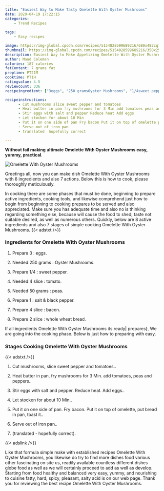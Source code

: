 ```yaml
---
title: "Easiest Way to Make Tasty Omelette With Oyster Mushrooms"
date: 2020-04-19 17:22:15
categories:
    - Trend Recipes
    
tags:
    - Easy recipes

image: https://img-global.cpcdn.com/recipes/5154828599689216/680x482cq70/omelette-with-oyster-mushrooms-recipe-main-photo.jpg
thumbnail: https://img-global.cpcdn.com/recipes/5154828599689216/350x250cq70/omelette-with-oyster-mushrooms-recipe-main-photo.jpg
description: Easiest Way to Make Appetizing Omelette With Oyster Mushrooms with 8 ingredients and 7 stages of easy cooking.
author: Maud Coleman
calories: 187 calories
fatContent: 7 grams fat
preptime: PT21M
cooktime: PT1H
ratingvalue: 4.5
reviewcount: 336
recipeingredient: ["3eggs", "250 gramsOyster Mushrooms", "1/4sweet pepper", "4 slicetomato", "50 gramspeas", "1salt  black pepper", "4 slicebacon", "2 slicewhole wheat bread"]

recipeinstructions: 
      - Cut mushrooms slice sweet pepper and tomatoes 
      - Heat butter in pan fry mushrooms for 3 Min add tomatoes peas and peppers 
      - Stir eggs with salt and pepper Reduce heat Add eggs 
      - Let stocken for about 10 Min 
      - Put it on one side of pan Fry bacon Put it on top of omelette put bread in pan toast it 
      - Serve out of iron pan 
      - translated  hopefully correct

---
```




**Without fail making ultimate Omelette With Oyster Mushrooms easy, yummy, practical**. 


![Omelette With Oyster Mushrooms](https://img-global.cpcdn.com/recipes/5154828599689216/680x482cq70/omelette-with-oyster-mushrooms-recipe-main-photo.jpg "Omelette With Oyster Mushrooms")




Greetings all, now you can make dish Omelette With Oyster Mushrooms with 8 ingredients and also 7 actions. Below this is how to cook, please thoroughly meticulously.

In cooking there are some phases that must be done, beginning to prepare active ingredients, cooking tools, and likewise comprehend just how to begin from beginning to cooking prepares to be served and also appreciated. Make sure you has adequate time and also no is thinking regarding something else, because will cause the food to shed, taste not suitable desired, as well as numerous others. Quickly, below are 8 active ingredients and also 7 stages of simple cooking Omelette With Oyster Mushrooms.
{{< adstxt />}}

### Ingredients for Omelette With Oyster Mushrooms


1. Prepare 3 : eggs.

1. Needed 250 grams : Oyster Mushrooms.

1. Prepare 1/4 : sweet pepper.

1. Needed 4 slice : tomato.

1. Needed 50 grams : peas.

1. Prepare 1 : salt &amp; black pepper.

1. Prepare 4 slice : bacon.

1. Prepare 2 slice : whole wheat bread.



If all ingredients Omelette With Oyster Mushrooms its ready| prepares}, We are going into the cooking phase. Below is just how to preparing with easy.

### Stages Cooking Omelette With Oyster Mushrooms

{{< adstxt />}}


1. Cut mushrooms, slice sweet pepper and tomatoes..



1. Heat butter in pan, fry mushrooms for 3 Min. add tomatoes, peas and peppers..



1. Stir eggs with salt and pepper. Reduce heat. Add eggs..



1. Let stocken for about 10 Min..



1. Put it on one side of pan. Fry bacon. Put it on top of omelette, put bread in pan, toast it..



1. Serve out of iron pan..



1. (translated - hopefully correct).





{{< adslink />}}

Like that formula simple make with established recipes Omelette With Oyster Mushrooms, you likewise do try to find more dishes food various other fascinating on site us, readily available countless different dishes globe food as well as we will certainly proceed to add as well as develop. Starting from food healthy and balanced very easy, yummy, and nourishing to cuisine fatty, hard, spicy, pleasant, salty acid is on our web page. Thank you for reviewing the best recipe Omelette With Oyster Mushrooms.
